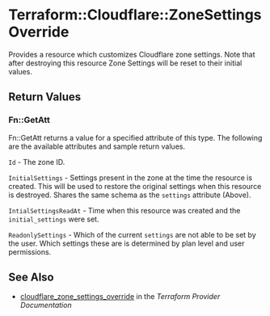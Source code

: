 # Terraform::Cloudflare::ZoneSettingsOverride

Provides a resource which customizes Cloudflare zone settings. Note that after destroying this resource Zone Settings will be reset to their initial values.

## Return Values

### Fn::GetAtt

Fn::GetAtt returns a value for a specified attribute of this type. The following are the available attributes and sample return values.

`Id` - The zone ID.

`InitialSettings` - Settings present in the zone at the time the resource is created. This will be used to restore the original settings when this resource is destroyed. Shares the same schema as the `settings` attribute (Above).

`IntialSettingsReadAt` - Time when this resource was created and the `initial_settings` were set.

`ReadonlySettings` - Which of the current `settings` are not able to be set by the user. Which settings these are is determined by plan level and user permissions.

## See Also

* [cloudflare_zone_settings_override](https://www.terraform.io/docs/providers/cloudflare/r/zone_settings_override.html) in the _Terraform Provider Documentation_